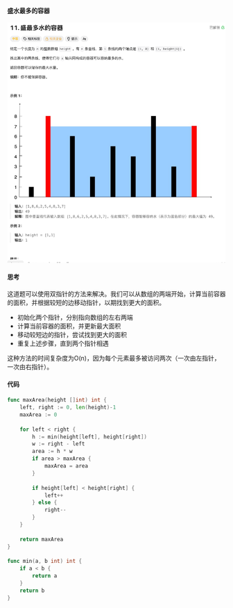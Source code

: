 #### 盛水最多的容器

![盛水最多的容器](../../images/max_area.png)
#### 思考
这道题可以使用双指针的方法来解决。我们可以从数组的两端开始，计算当前容器的面积，并根据较短的边移动指针，以期找到更大的面积。
- 初始化两个指针，分别指向数组的左右两端
- 计算当前容器的面积，并更新最大面积
- 移动较短边的指针，尝试找到更大的面积
- 重复上述步骤，直到两个指针相遇
 
这种方法的时间复杂度为O(n)，因为每个元素最多被访问两次（一次由左指针，一次由右指针）。

#### 代码
```go
func maxArea(height []int) int {
	left, right := 0, len(height)-1
	maxArea := 0

	for left < right {
		h := min(height[left], height[right])
		w := right - left
		area := h * w
		if area > maxArea {
			maxArea = area
		}

		if height[left] < height[right] {
			left++
		} else {
			right--
		}
	}

	return maxArea
}

func min(a, b int) int {
	if a < b {
		return a
	}
	return b
}
```
